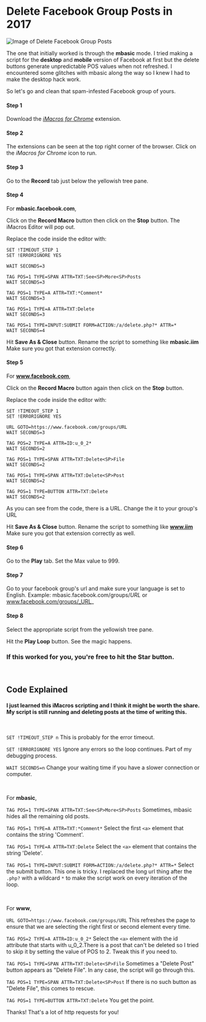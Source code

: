 # Delete Facebook Group Posts in 2017

![Image of Delete Facebook Group Posts](https://raw.githubusercontent.com/cefjoeii/delete-fb-group-posts/master/delete-fb-group-posts.png)

The one that initially worked is through the **mbasic** mode. I tried making a script for the **desktop** and **mobile** version of Facebook at first but the delete buttons generate unpredictable POS values when not refreshed. I encountered some glitches with mbasic along the way so I knew I had to make the desktop hack work.

So let's go and clean that spam-infested Facebook group of yours.

#### Step 1
Download the  [_iMacros for Chrome_](https://chrome.google.com/webstore/detail/imacros-for-chrome/cplklnmnlbnpmjogncfgfijoopmnlemp?hl=en) extension.

#### Step 2
The extensions can be seen at the top right corner of the browser. Click on the _iMacros for Chrome_ icon to run.

#### Step 3
Go to the **Record** tab just below the yellowish tree pane.

#### Step 4
For **mbasic.facebook.com**,

Click on the **Record Macro** button then click on the **Stop** button. The iMacros Editor will pop out.

Replace the code inside the editor with:

```
SET !TIMEOUT_STEP 1
SET !ERRORIGNORE YES

WAIT SECONDS=3

TAG POS=1 TYPE=SPAN ATTR=TXT:See<SP>More<SP>Posts
WAIT SECONDS=3

TAG POS=1 TYPE=A ATTR=TXT:*Comment*
WAIT SECONDS=3

TAG POS=1 TYPE=A ATTR=TXT:Delete
WAIT SECONDS=3

TAG POS=1 TYPE=INPUT:SUBMIT FORM=ACTION:/a/delete.php?* ATTR=*
WAIT SECONDS=4
```

Hit **Save As & Close** button. Rename the script to something like **mbasic.iim** Make sure you got that extension correctly.


#### Step 5
For **www.facebook.com**,

Click on the **Record Macro** button again then click on the **Stop** button.

Replace the code inside the editor with:

```
SET !TIMEOUT_STEP 1
SET !ERRORIGNORE YES

URL GOTO=https://www.facebook.com/groups/URL
WAIT SECONDS=3

TAG POS=2 TYPE=A ATTR=ID:u_0_2*
WAIT SECONDS=2

TAG POS=1 TYPE=SPAN ATTR=TXT:Delete<SP>File
WAIT SECONDS=2

TAG POS=1 TYPE=SPAN ATTR=TXT:Delete<SP>Post
WAIT SECONDS=2

TAG POS=1 TYPE=BUTTON ATTR=TXT:Delete
WAIT SECONDS=2
```

As you can see from the code, there is a URL. Change the it to your group's URL

Hit **Save As & Close** button. Rename the script to something like **www.iim** Make sure you got that extension correctly as well.

#### Step 6
Go to the **Play** tab. Set the Max value to 999.

#### Step 7
Go to your facebook group's url and make sure your language is set to English.
Example: mbasic.facebook.com/groups/_URL_ or www.facebook.com/groups/_URL_

#### Step 8
Select the appropriate script from the yellowish tree pane.

Hit the **Play Loop** button. See the magic happens.

### If this worked for you, you're free to hit the Star button.

<br>

## Code Explained

#### I just learned this iMacros scripting and I think it might be worth the share. My script is still running and deleting posts at the time of writing this.

<br>

`SET !TIMEOUT_STEP n` This is probably for the error timeout.

`SET !ERRORIGNORE YES` Ignore any errors so the loop continues. Part of my debugging process.

`WAIT SECONDS=n` Change your waiting time if you have a slower connection or computer.

<br>

For **mbasic**,

`TAG POS=1 TYPE=SPAN ATTR=TXT:See<SP>More<SP>Posts` Sometimes, mbasic hides all the remaining old posts.

`TAG POS=1 TYPE=A ATTR=TXT:*Comment*` Select the first `<a>` element that contains the string 'Comment'.

`TAG POS=1 TYPE=A ATTR=TXT:Delete` Select the `<a>` element that contains the string 'Delete'.

`TAG POS=1 TYPE=INPUT:SUBMIT FORM=ACTION:/a/delete.php?* ATTR=*` Select the submit button. This one is tricky. I replaced the long url thing after the `.php?` with a wildcard `*` to make the script work on every iteration of the loop.

<br>

For **www**,

`URL GOTO=https://www.facebook.com/groups/URL` This refreshes the page to ensure that we are selecting the right first or second element every time.

`TAG POS=2 TYPE=A ATTR=ID:u_0_2*` Select the `<a>` element with the id attribute that starts with u_0_2.There is a post that can't be deleted so I tried to skip it by setting the value of POS to 2. Tweak this if you need to.

`TAG POS=1 TYPE=SPAN ATTR=TXT:Delete<SP>File` Sometimes a "Delete Post" button appears as "Delete File". In any case, the script will go through this.

`TAG POS=1 TYPE=SPAN ATTR=TXT:Delete<SP>Post` If there is no such button as "Delete File", this comes to rescue.

`TAG POS=1 TYPE=BUTTON ATTR=TXT:Delete` You get the point.

Thanks! That's a lot of http requests for you!
